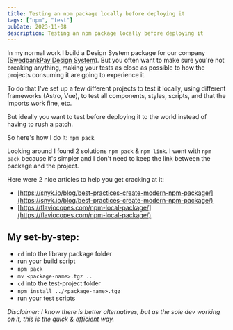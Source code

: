 ```yaml
---
title: Testing an npm package locally before deploying it
tags: ["npm", "test"]
pubDate: 2023-11-08
description: Testing an npm package locally before deploying it
---
```


In my normal work I build a Design System package for our company ([SwedbankPay Design System](https://www.npmjs.com/package/@swedbankpay/design-guide)).
But you often want to make sure you're not breaking anything, making your tests as close as possible to how the projects consuming it are going to experience it.

To do that I've set up a few different projects to test it locally, using different frameworks (Astro, Vue), to test all components, styles, scripts, and that the imports work fine, etc.

But ideally you want to test before deploying it to the world instead of having to rush a patch.

So here's how I do it: `npm pack`

Looking around I found 2 solutions `npm pack` & `npm link`. I went with `npm pack` because it's simpler and I don't need to keep the link between the package and the project.

Here were 2 nice articles to help you get cracking at it:

<div class='bulleted-list'>

- [https://snyk.io/blog/best-practices-create-modern-npm-package/](https://snyk.io/blog/best-practices-create-modern-npm-package/)
- [https://flaviocopes.com/npm-local-package/](https://flaviocopes.com/npm-local-package/)

</div>

## My set-by-step:

<div class='bulleted-list'>

- `cd` into the library package folder
- run your build script
- `npm pack`
- `mv <package-name>.tgz ..`
- `cd` into the test-project folder
- `npm install ../<package-name>.tgz`
- run your test scripts

</div>

_Disclaimer: I know there is better alternatives, but as the sole dev working on it, this is the quick & efficient way._

